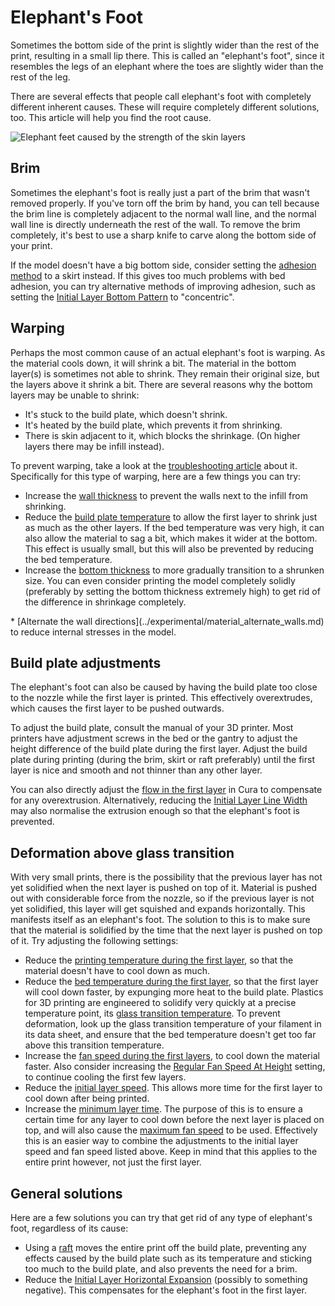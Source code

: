 Elephant's Foot
====
Sometimes the bottom side of the print is slightly wider than the rest of the print, resulting in a small lip there. This is called an "elephant's foot", since it resembles the legs of an elephant where the toes are slightly wider than the rest of the leg.

There are several effects that people call elephant's foot with completely different inherent causes. These will require completely different solutions, too. This article will help you find the root cause.

![Elephant feet caused by the strength of the skin layers](../images/elephants_foot.jpg)

Brim
----
Sometimes the elephant's foot is really just a part of the brim that wasn't removed properly. If you've torn off the brim by hand, you can tell because the brim line is completely adjacent to the normal wall line, and the normal wall line is directly underneath the rest of the wall. To remove the brim completely, it's best to use a sharp knife to carve along the bottom side of your print.

If the model doesn't have a big bottom side, consider setting the [adhesion method](../platform_adhesion/adhesion_type.md) to a skirt instead. If this gives too much problems with bed adhesion, you can try alternative methods of improving adhesion, such as setting the [Initial Layer Bottom Pattern](../top_bottom/top_bottom_pattern_0.md) to "concentric".

Warping
----
Perhaps the most common cause of an actual elephant's foot is warping. As the material cools down, it will shrink a bit. The material in the bottom layer(s) is sometimes not able to shrink. They remain their original size, but the layers above it shrink a bit. There are several reasons why the bottom layers may be unable to shrink:
* It's stuck to the build plate, which doesn't shrink.
* It's heated by the build plate, which prevents it from shrinking.
* There is skin adjacent to it, which blocks the shrinkage. (On higher layers there may be infill instead).

To prevent warping, take a look at the [troubleshooting article](warping.md) about it. Specifically for this type of warping, here are a few things you can try:
* Increase the [wall thickness](../shell/wall_thickness.md) to prevent the walls next to the infill from shrinking.
* Reduce the [build plate temperature](../material/material_bed_temperature.md) to allow the first layer to shrink just as much as the other layers. If the bed temperature was very high, it can also allow the material to sag a bit, which makes it wider at the bottom. This effect is usually small, but this will also be prevented by reducing the bed temperature.
* Increase the [bottom thickness](../top_bottom/bottom_thickness.md) to more gradually transition to a shrunken size. You can even consider printing the model completely solidly (preferably by setting the bottom thickness extremely high) to get rid of the difference in shrinkage completely.
<!--if cura_version>=5.0-->* [Alternate the wall directions](../experimental/material_alternate_walls.md) to reduce internal stresses in the model.<!--endif-->

Build plate adjustments
----
The elephant's foot can also be caused by having the build plate too close to the nozzle while the first layer is printed. This effectively overextrudes, which causes the first layer to be pushed outwards.

To adjust the build plate, consult the manual of your 3D printer. Most printers have adjustment screws in the bed or the gantry to adjust the height difference of the build plate during the first layer. Adjust the build plate during printing (during the brim, skirt or raft preferably) until the first layer is nice and smooth and not thinner than any other layer.

You can also directly adjust the [flow in the first layer](../material/material_flow_layer_0.md) in Cura to compensate for any overextrusion. Alternatively, reducing the [Initial Layer Line Width](../resolution/initial_layer_line_width_factor.md) may also normalise the extrusion enough so that the elephant's foot is prevented.

Deformation above glass transition
----
With very small prints, there is the possibility that the previous layer has not yet solidified when the next layer is pushed on top of it. Material is pushed out with considerable force from the nozzle, so if the previous layer is not yet solidified, this layer will get squished and expands horizontally. This manifests itself as an elephant's foot. The solution to this is to make sure that the material is solidified by the time that the next layer is pushed on top of it. Try adjusting the following settings:

* Reduce the [printing temperature during the first layer](../material/material_print_temperature_layer_0.md), so that the material doesn't have to cool down as much.
* Reduce the [bed temperature during the first layer](../material/material_bed_temperature_layer_0.md), so that the first layer will cool down faster, by expunging more heat to the build plate. Plastics for 3D printing are engineered to solidify very quickly at a precise temperature point, its [glass transition temperature](https://en.wikipedia.org/wiki/Glass_transition#Transition_temperature_Tg). To prevent deformation, look up the glass transition temperature of your filament in its data sheet, and ensure that the bed temperature doesn't get too far above this transition temperature.
* Increase the [fan speed during the first layers](../cooling/cool_fan_speed_0.md), to cool down the material faster. Also consider increasing the [Regular Fan Speed At Height](../cooling/cool_fan_full_at_height.md) setting, to continue cooling the first few layers.
* Reduce the [initial layer speed](../speed/speed_layer_0.md). This allows more time for the first layer to cool down after being printed.
* Increase the [minimum layer time](../cooling/cool_min_layer_time.md). The purpose of this is to ensure a certain time for any layer to cool down before the next layer is placed on top, and will also cause the [maximum fan speed](../cooling/cool_fan_speed_max.md) to be used. Effectively this is an easier way to combine the adjustments to the initial layer speed and fan speed listed above. Keep in mind that this applies to the entire print however, not just the first layer. 

General solutions
----
Here are a few solutions you can try that get rid of any type of elephant's foot, regardless of its cause:
* Using a [raft](../platform_adhesion/adhesion_type.md) moves the entire print off the build plate, preventing any effects caused by the build plate such as its temperature and sticking too much to the build plate, and also prevents the need for a brim.
* Reduce the [Initial Layer Horizontal Expansion](../shell/xy_offset_layer_0.md) (possibly to something negative). This compensates for the elephant's foot in the first layer.